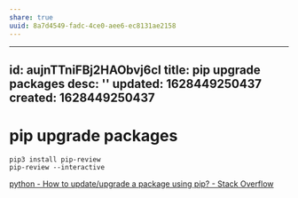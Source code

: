 ```yaml
---
share: true
uuid: 8a7d4549-fadc-4ce0-aee6-ec8131ae2158
---
```

---
id: aujnTTniFBj2HAObvj6cI
title: pip upgrade packages
desc: ''
updated: 1628449250437
created: 1628449250437
---
# pip upgrade packages
    pip3 install pip-review 
    pip-review --interactive

[python - How to update/upgrade a package using pip? - Stack Overflow](https://stackoverflow.com/questions/47071256/how-to-update-upgrade-a-package-using-pip)

